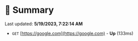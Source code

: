 # 📖 Summary
Last updated: **5/19/2023, 7:22:14 AM**

- `GET` [https://google.com](https://google.com) - **Up** (133ms)
